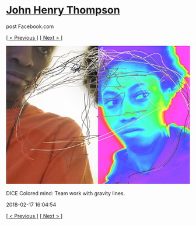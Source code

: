# [John Henry Thompson](../README.md)
post Facebook.com

[[ < Previous ]](2018-02-18-2.md) [[ Next > ]](2018-02-17-2.md)

[![](../media/2018-02-17/Timeline-Photos-DICE-Colored-mind-Team-work-with-gravity-lines.jpg)](../README.md)

DICE Colored mind: Team work with gravity lines.

2018-02-17 16:04:54

[[ < Previous ]](2018-02-18-2.md) [[ Next > ]](2018-02-17-2.md)